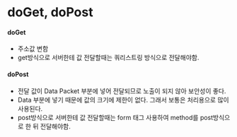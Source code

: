 # doGet, doPost

#### doGet

- 주소값 변함
- get방식으로 서버한테 값 전달할때는 쿼리스트링 방식으로 전달해야함.

#### doPost

- 전달 값이 Data Packet 부분에 넣어 전달되므로 노출이 되지 않아 보안성이 좋다.
- Data 부분에 넣기 때문에 값의 크기에 제한이 없다. 그래서 보통은 처리용으로 많이 사용된다.
- post방식으로 서버한테 값 전달할때는 form 태그 사용하여  method를 post방식으로 한 뒤 전달해야함.

